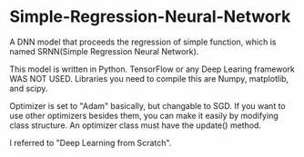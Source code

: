 # Simple-Regression-Neural-Network
A DNN model that proceeds the regression of simple function, which is named SRNN(Simple Regression Neural Network). 

This model is written in Python. TensorFlow or any Deep Learing framework WAS NOT USED. 
Libraries you need to compile this are Numpy, matplotlib, and scipy.

Optimizer is set to "Adam" basically, but changable to SGD. If you want to use other optimizers besides them, you can make it easily by modifying class structure. An optimizer class must have the update() method. 

I referred to "Deep Learning from Scratch".

